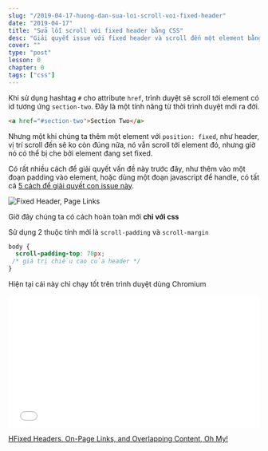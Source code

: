 ```yaml
---
slug: "/2019-04-17-huong-dan-sua-loi-scroll-voi-fixed-header"
date: "2019-04-17"
title: "Sửa lỗi scroll với fixed header bằng CSS"
desc: "Giải quyết issue với fixed header và scroll đến một element bằng hashtag"
cover: ""
type: "post"
lesson: 0
chapter: 0
tags: ["css"]
---
```



Khi sử dụng hashtag `#` cho attribute `href`, trình duyệt sẽ scroll tới element có id tương ứng `section-two`. Đây là một tính năng từ thời trình duyệt mới ra đời.

```html
<a href="#section-two">Section Two</a>
```

Nhưng một khi chúng ta thêm một element với `position: fixed`,  như header, vị trí scroll đến sẽ ko còn đúng nữa, nó vẫn scroll tới element đó, nhưng giờ nó có thể bị che bởi element đang set fixed.

Có rất nhiều cách để giải quyết vấn đề này trước đây, như thêm vào một đoạn padding vào element, hoặc dùng một đoạn javascript để handle, có tất cả [5 cách để giải quyết con issue này](http://nicolasgallagher.com/jump-links-and-viewport-positioning/demo/). 

![Fixed Header, Page Links](https://res.cloudinary.com/css-tricks/image/upload/c_scale,w_964,f_auto,q_auto/v1553563039/anchor-linking_z85vjt.gif)

Giờ đây chúng ta có cách hoàn toàn mới **chỉ với css**

Sử dụng 2 thuộc tính mới là `scroll-padding` và `scroll-margin`

```css
body {
  scroll-padding-top: 70px;
 /* giá trị chiều cao của header */
}
```

Hiện tại cái này chỉ chạy tốt trên trình duyệt dùng Chromium



<iframe height="265" style="width: 100%;" scrolling="no" title="Scroll Padding on Fixed Postion Headers" src="//codepen.io/chriscoyier/embed/NJJERg/?height=265&theme-id=0&default-tab=html,result" frameborder="no" allowtransparency="true" allowfullscreen="true">
  See the Pen <a href='https://codepen.io/chriscoyier/pen/NJJERg/'>Scroll Padding on Fixed Postion Headers</a> by Chris Coyier 
  (<a href='https://codepen.io/chriscoyier'>@chriscoyier</a>) on <a href='https://codepen.io'>CodePen</a>.
</iframe>


<a target="_blank" rel="noopener noreferrer" href="https://css-tricks.com/fixed-headers-on-page-links-and-overlapping-content-oh-my/">HFixed Headers, On-Page Links, and Overlapping Content, Oh My!
</a>

